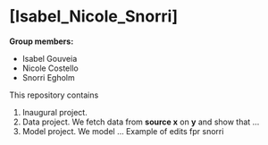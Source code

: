 # \[Isabel_Nicole_Snorri\]

**Group members:**
- Isabel Gouveia
- Nicole Costello
- Snorri Egholm

This repository contains  
1. Inaugural project. 
2. Data project. We fetch data from **source x** on **y** and show that ...
3. Model project. We model ...
Example of edits fpr snorri